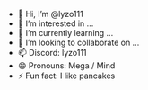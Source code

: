 - 👋 Hi, I’m @lyzo111
- 👀 I’m interested in ...
- 🌱 I’m currently learning ...
- 💞️ I’m looking to collaborate on ...
- 📫 Discord: lyzo111
- 😄 Pronouns: Mega / Mind
- ⚡ Fun fact: I like pancakes

<!---
lyzo111/lyzo111 is a ✨ special ✨ repository because its `README.md` (this file) appears on your GitHub profile.
You can click the Preview link to take a look at your changes.
--->
